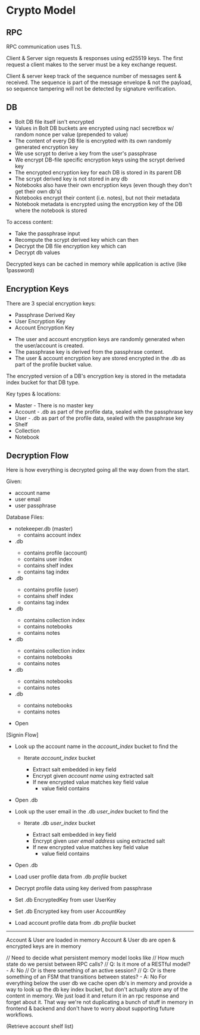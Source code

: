 # Crypto Model

## RPC

RPC communication uses TLS.


Client & Server sign requests & responses using ed25519 keys.  The first request
a client makes to the server must be a key exchange request.


Client & server keep track of the sequence number of messages sent & received.
The sequence is part of the message envelope & not the payload, so sequence
tampering will not be detected by signature verification.


## DB

* Bolt DB file itself isn't encrypted
* Values in Bolt DB buckets are encrypted using nacl secretbox w/ random nonce per value (prepended to value)
* The content of every DB file is encrypted with its own randomly generated encryption key
* We use scrypt to derive a key from the user's passphrase
* We encrypt DB-file specific encryption keys using the scrypt derived key
* The encrypted encryption key for each DB is stored in its parent DB
* The scrypt derived key is not stored in any db
* Notebooks also have their own encryption keys (even though they don't get their own db's)
* Notebooks encrypt their content (i.e. notes), but not their metadata
* Notebook metadata is encrypted using the encryption key of the DB where the notebook is stored


To access content:

* Take the passphrase input
* Recompute the scrypt derived key which can then 
* Decrypt the DB file encryption key which can 
* Decrypt db values

Decrypted keys can be cached in memory while application is active (like 1password)

## Encryption Keys

There are 3 special encryption keys:

- Passphrase Derived Key
- User Encryption Key
- Account Encryption Key

* The user and account encryption keys are randomly generated when the user/account is created.
* The passphrase key is derived from the passphrase content.
* The user & account encryption key are stored encrypted in the <user UUID>.db as part of the profile bucket value.

The encrypted version of a DB's encryption key is stored in the metadata index bucket for that DB type.

Key types & locations:

* Master - There is no master key
* Account - <user UUID>.db as part of the profile data, sealed with the passphrase key
* User - <user UUID>.db as part of the profile data, sealed with the passphrase key
* Shelf
* Collection
* Notebook


## Decryption Flow

Here is how everything is decrypted going all the way down from the start.


Given:
* account name
* user email
* user passphrase

Database Files:

* notekeeper.db (master)
    - contains account index
* <account UUID>.db
    - contains profile (account)
    - contains user index
    - contains shelf index
    - contains tag index
* <user UUID>.db
    - contains profile (user)
    - contains shelf index
    - contains tag index
* <user owned shelf UUID>.db
    - contains collection index
    - contains notebooks
    - contains notes
* <account owned shelf UUID>.db
    - contains collection index
    - contains notebooks
    - contains notes
* <user owned collection UUID>.db
    - contains notebooks
    - contains notes
* <account owned collection UUID>.db
    - contains notebooks
    - contains notes

- Open <master DB>

[Signin Flow]
- Look up the account name in the <master DB> *account_index* bucket to find the <account UUID>
    - Iterate <master DB> *account_index* bucket
        - Extract salt embedded in key field
        - Encrypt given *account name* using extracted salt
        - If new encrypted value matches key field value
            - value field contains <account UUID>

- Open <account UUID>.db
- Look up the user email in the <account UUID>.db *user_index* bucket to find the <user UUID>
    - Iterate <account UUID>.db *user_index* bucket
        - Extract salt embedded in key field
        - Encrypt given *user email address* using extracted salt
        - If new encrypted value matches key field value
            - value field contains <user UUID>

- Open <user UUID>.db

- Load user profile data from <user UUID>.db *profile* bucket
- Decrypt profile data using key derived from passphrase
- Set <user UUID>.db EncryptedKey from user UserKey
- Set <account UUID>.db Encrypted key from user AccountKey
- Load account profile data from <account UUID>.db *profile* bucket

-----
Account & User are loaded in memory
Account & User db are open & encrypted keys are in memory

// Need to decide what persistent memory model looks like
// How much state do we persist between RPC calls?
// Q: Is it more of a RESTful model? - A: No
// Or is there something of an active session?
// Q: Or is there something of an FSM that transitions between states? - A: No
For everything below the user db we cache open db's in memory and provide a way
to look up the db key index bucket, but don't actually store any of the content
in memory. We just load it and return it in an rpc response and forget about it.
That way we're not duplicating a bunch of stuff in memory in frontend & backend
and don't have to worry about supporting future workflows.

(Retrieve account shelf list)

